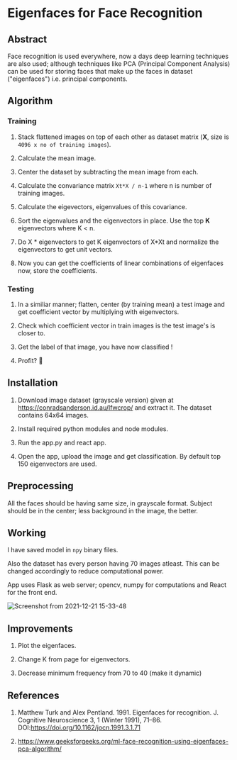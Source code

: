 # Eigenfaces for Face Recognition

## Abstract

Face recognition is used everywhere, now a days deep learning techniques are also used; although techniques like PCA (Principal Component Analysis) can be used for storing faces that make up the faces in dataset ("eigenfaces") i.e. principal components.

## Algorithm

### Training

1. Stack flattened images on top of each other as dataset matrix (**X**, size is `4096 x no of training images`).

2. Calculate the mean image.

3. Center the dataset by subtracting the mean image from each.

4. Calculate the convariance matrix `Xt*X / n-1` where n is number of training images.

5. Calculate the eigevectors, eigenvalues of this covariance.

6. Sort the eigenvalues and the eigenvectors in place. Use the top **K** eigenvectors where K < n.

7. Do X * eigenvectors to get K eigenvectors of X*Xt and normalize the eigenvectors to get unit vectors.

8. Now you can get the coefficients of linear combinations of eigenfaces now, store the coefficients.

### Testing

1. In a similiar manner; flatten, center (by training mean) a test image and get coefficient vector by multiplying with eigenvectors.

2. Check which coefficient vector in train images is the test image's is closer to.

3. Get the label of that image, you have now classified !

4. Profit? :rocket:

## Installation

1. Download image dataset (grayscale version) given at https://conradsanderson.id.au/lfwcrop/ and extract it. The dataset contains 64x64 images.

2. Install required python modules and node modules.

3. Run the app.py and react app.

4. Open the app, upload the image and get classification. By default top 150 eigenvectors are used.

## Preprocessing

All the faces should be having same size, in grayscale format.
Subject should be in the center; less background in the image, the better.

## Working

I have saved model in `npy` binary files.

Also the dataset has every person having 70 images atleast.
This can be changed accordingly to reduce computational power.

App uses Flask as web server; opencv, numpy for computations and React for the front end.

![Screenshot from 2021-12-21 15-33-48](https://user-images.githubusercontent.com/54475046/146911284-23dcb5a4-4d24-400c-887d-8944952d243a.png)

## Improvements

1. Plot the eigenfaces.

3. Change K from page for eigenvectors.

4. Decrease minimum frequency from 70 to 40 (make it dynamic)

## References

1. Matthew Turk and Alex Pentland. 1991. Eigenfaces for recognition. J. Cognitive Neuroscience 3, 1 (Winter 1991), 71–86. DOI:https://doi.org/10.1162/jocn.1991.3.1.71

2. https://www.geeksforgeeks.org/ml-face-recognition-using-eigenfaces-pca-algorithm/
